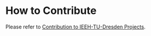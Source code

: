 # How to Contribute

Please refer to [Contribution to IEEH-TU-Dresden Projects](https://github.com/ieeh-tu-dresden).
